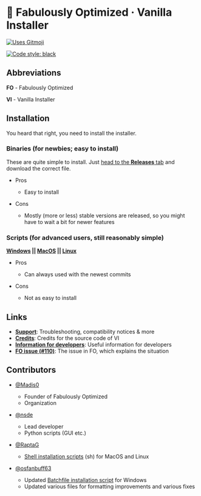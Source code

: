 # 🧰 Fabulously Optimized · Vanilla Installer

<a href="https://gitmoji.dev">
  <img src="https://img.shields.io/badge/gitmoji-%20😜%20😍-FFDD67.svg?style=flat-square" alt="Uses Gitmoji">
</a>

[![Code style: black](https://img.shields.io/badge/code%20style-black-000000.svg)](https://github.com/psf/black)

## Abbreviations

**FO** - Fabulously Optimized

**VI** - Vanilla Installer

## Installation

You heard that right, you need to install the installer.

### Binaries (for newbies; easy to install)

These are quite simple to install.
Just [head to the **Releases** tab](https://github.com/Fabulously-Optimized/vanilla-installer/releases/latest) and download the correct file.

- Pros
  - Easy to install

- Cons
  - Mostly (more or less) stable versions are released, so you might have to wait a bit for newer features

### Scripts (for advanced users, still reasonably simple)

**[Windows](install/windows.bat) || [MacOS](install/macos.sh) || [Linux](install/linux.sh)**

- Pros
  - Can always used with the newest commits

- Cons
  - Not as easy to install

## Links

- **[Support](docs/support.md)**: Troubleshooting, compatibility notices & more
- **[Credits](docs/credits.md)**: Credits for the source code of VI
- **[Information for developers](docs/for-devs.md)**: Useful information for developers
- **[FO issue (#110)](https://github.com/Fabulously-Optimized/fabulously-optimized/issues/110)**: The issue in FO, which explains the situation

## Contributors

- [@Madis0](https://github.com/Madis0)
  - Founder of Fabulously Optimized
  - Organization

- [@nsde](https://github.com/nsde)
  - Lead developer
  - Python scripts (GUI etc.)

- [@RaptaG](https://github.com/RaptaG)
  - [Shell installation scripts](install/) (sh) for MacOS and Linux

- [@osfanbuff63](https://github.com/osfanbuff63)
  - Updated [Batchfile installation script](install/windows.bat) for Windows
  - Updated various files for formatting improvements and various fixes
